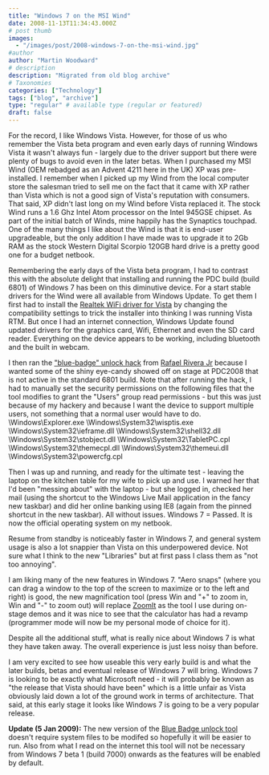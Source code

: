 ```yaml
---
title: "Windows 7 on the MSI Wind"
date: 2008-11-13T11:34:43.000Z
# post thumb
images:
  - "/images/post/2008-windows-7-on-the-msi-wind.jpg"
#author
author: "Martin Woodward"
# description
description: "Migrated from old blog archive"
# Taxonomies
categories: ["Technology"]
tags: ["blog", "archive"]
type: "regular" # available type (regular or featured)
draft: false
---
```


[](http://www.woodwardweb.com/WindowsLiveWriter/Windows7onMSIWind_9736/windwin7m3_2.jpg)   

For the record, I like Windows Vista.  However, for those of us who remember the Vista beta program and even early days of running Windows Vista it wasn't always fun - largely due to the driver support but there were plenty of bugs to avoid even in the later betas. When I purchased my MSI Wind (OEM rebadged as an Advent 4211 here in the UK) XP was pre-installed.  I remember when I picked up my Wind from the local computer store the salesman tried to sell me on the fact that it came with XP rather than Vista which is not a good sign of Vista's reputation with consumers.  That said, XP didn't last long on my Wind before Vista replaced it.  The stock Wind runs a 1.6 Ghz Intel Atom processor on the Intel 945GSE chipset.  As part of the initial batch of Winds, mine happily has the Synaptics touchpad.  One of the many things I like about the Wind is that it is end-user upgradeable, but the only addition I have made was to upgrade it to 2Gb RAM as the stock Western Digital Scorpio 120GB hard drive is a pretty good one for a budget netbook.  

Remembering the early days of the Vista beta program, I had to contrast this with the absolute delight that installing and running the PDC build (build 6801) of Windows 7 has been on this diminutive device.  For a start stable drivers for the Wind were all available from Windows Update.  To get them I first had to install the [Realtek WiFi driver for Vista](http://www.realtek.com.tw/downloads/downloadsView.aspx?Langid=1&PNid=40&PFid=40&Level=5&Conn=4&DownTypeID=3&GetDown=false&Downloads=true#RTL8187SE) by changing the compatibility settings to trick the installer into thinking I was running Vista RTM.  But once I had an internet connection, Windows Update found updated drivers for the graphics card, Wifi, Ethernet and even the SD card reader.  Everything on the device appears to be working, including bluetooth and the built in webcam.  

I then ran the ["blue-badge" unlock hack](http://www.withinwindows.com/2008/11/09/blue-badge-tool-now-available-unlocks-all-known-protected-features/) from [Rafael Rivera Jr](http://www.withinwindows.com/) because I wanted some of the shiny eye-candy showed off on stage at PDC2008 that is not active in the standard 6801 build.  Note that after running the hack, I had to manually set the security permissions on the following files that the tool modifies to grant the "Users" group read permissions - but this was just because of my hackery and because I want the device to support multiple users, not something that a normal user would have to do.     \Windows\Explorer.exe     \Windows\System32\wisptis.exe     \Windows\System32\ieframe.dll     \Windows\System32\shell32.dll     \Windows\System32\stobject.dll     \Windows\System32\TabletPC.cpl     \Windows\System32\themecpl.dll     \Windows\System32\themeui.dll     \Windows\System32\powercfg.cpl    

Then I was up and running, and ready for the ultimate test - leaving the laptop on the kitchen table for my wife to pick up and use.  I warned her that I'd been "messing about" with the laptop - but she logged in, checked her mail (using the shortcut to the Windows Live Mail application in the fancy new taskbar) and did her online banking using IE8 (again from the pinned shortcut in the new taskbar).  All without issues.  Windows 7 = Passed. It is now the official operating system on my netbook.  

Resume from standby is noticeably faster in Windows 7, and general system usage is also a lot snappier than Vista on this underpowered device.  Not sure what I think to the new "Libraries" but at first pass I class them as "not too annoying".    

I am liking many of the new features in Windows 7.  "Aero snaps" (where you can drag a window to the top of the screen to maximize or to the left and right) is good, the new magnification tool (press Win and "+" to zoom in, Win and "-" to zoom out) will replace [ZoomIt](http://technet.microsoft.com/en-us/sysinternals/bb897434.aspx) as the tool I use during on-stage demos and it was nice to see that the calculator has had a revamp (programmer mode will now be my personal mode of choice for it).  

Despite all the additional stuff, what is really nice about Windows 7 is what they have taken away.  The overall experience is just less noisy than before.  

I am very excited to see how useable this very early build is and what the later builds, betas and eventual release of Windows 7 will bring.  Windows 7 is looking to be exactly what Microsoft need - it will probably be known as "the release that Vista should have been" which is a little unfair as Vista obviously laid down a lot of the ground work in terms of architecture.  That said, at this early stage it looks like Windows 7 is going to be a very popular release.

**Update (5 Jan 2009):** The new version of the [Blue Badge unlock tool](http://www.withinwindows.com/2008/12/09/blue-badge-rev-3-adds-registry-override-bits-aero-peek-enabled/) doesn't require system files to be modifed so hopefully it will be easier to run.  Also from what I read on the internet this tool will not be necessary from Windows 7 beta 1 (build 7000) onwards as the features will be enabled by default.